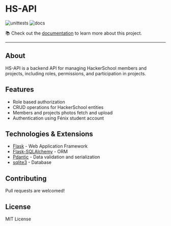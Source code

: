 # HS-API
![unittests](https://github.com/HackerSchool/HS-API/actions/workflows/tests.yml/badge.svg)
![docs](https://github.com/HackerSchool/HS-API/actions/workflows/docs.yml/badge.svg)

📚 Check out the [documentation](https://delightful-cat-ae614a.netlify.app/) to learn more about this project.

---

## About
HS-API is a backend API for managing HackerSchool members and projects, including roles, permissions, and participation in projects.

## Features

- Role based authorization
- CRUD operations for HackerSchool entities
- Members and projects photos fetch and upload
- Authentication using Fénix student account 

## Technologies & Extensions
-  [Flask](https://github.com/pallets/flask) - Web Application Framework 
-  [Flask-SQLAlchemy](https://github.com/pallets-eco/flask-sqlalchemy/) - ORM
-  [Pdantic](https://docs.pydantic.dev/latest/) - Data validation and serialization
-  [sqlite3](https://docs.python.org/3/library/sqlite3.html) - Database

## Contributing
Pull requests are welcomed!

## License 
MIT License